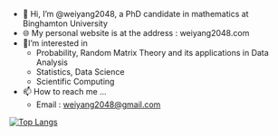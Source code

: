 - 👋 Hi, I’m @weiyang2048, a PhD candidate in mathematics at Binghamton University
- 🌐 My personal website is at the address : weiyang2048.com
- 📖I’m interested in
  - Probability, Random Matrix Theory and its applications in Data Analysis
  - Statistics, Data Science
  - Scientific Computing
- 📫 How to reach me ...
  - Email : weiyang2048@gmail.com 

<!---
weiyang607/weiyang607 is a ✨ special ✨ repository because its `README.md` (this file) appears on your GitHub profile.
You can click the Preview link to take a look at your changes.
--->

[![Top Langs](https://github-readme-stats.vercel.app/api/top-langs/?username=weiyang2048&layout=compact)](https://github.com/weiyang2045/github-readme-stats)
